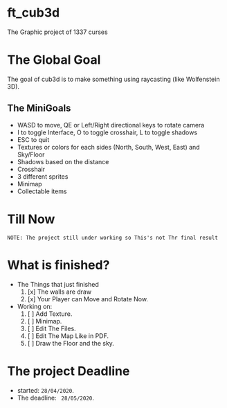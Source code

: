 # ft_cub3d
The Graphic project of 1337 curses
# The Global Goal
The goal of cub3d is to make something using raycasting (like Wolfenstein 3D).

## The MiniGoals
- WASD to move, QE or Left/Right directional keys to rotate camera
- I to toggle Interface, O to toggle crosshair, L to toggle shadows
- ESC to quit
- Textures or colors for each sides (North, South, West, East) and Sky/Floor
- Shadows based on the distance
- Crosshair
- 3 different sprites
- Minimap
- Collectable items

# Till Now
`NOTE: The project still under working so This's not Thr final result`
# What is finished?
- The Things that just finished
  1. [x] The walls are draw
  2. [x] Your Player can Move and Rotate Now.
- Working on:
  1. [ ] Add Texture.
  2. [ ] Minimap.
  3. [ ] Edit The Files.
  4. [ ] Edit The Map Like in PDF.
  5. [ ] Draw the Floor and the sky.
  
# The project Deadline
- started: `28/04/2020`.
- The deadline: ` 28/05/2020`.
